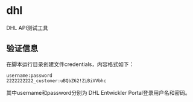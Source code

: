 # dhl
DHL API测试工具

## 验证信息
在脚本运行目录创建文件credentials，内容格式如下：  
```
username:password
2222222222_customer:uBQbZ62!ZiBiVVbhc
```

其中username和password分别为 DHL Entwickler Portal登录用户名和密码。
